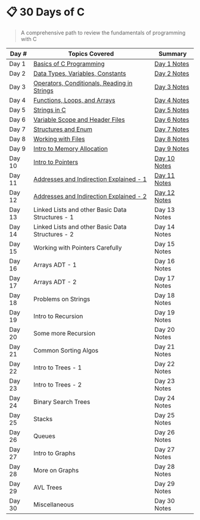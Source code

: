 # 📋 30 Days of C
> A comprehensive path to review the fundamentals of programming with C

| Day # |  Topics Covered| Summary|
|-------|---------------|-------|
| Day 1 | [Basics of C Programming](https://github.com/balapriyac/30-Days-of-C/tree/main/day-1)| [Day 1 Notes](https://github.com/balapriyac/30-Days-of-C/blob/main/day-1/day1-summary.md)|
| Day 2 | [Data Types, Variables, Constants](https://github.com/balapriyac/30-Days-of-C/tree/main/day-2)| [Day 2 Notes](https://github.com/balapriyac/30-Days-of-C/blob/main/day-2/day-2-summary.md)|
| Day 3 | [Operators, Conditionals, Reading in Strings](https://github.com/balapriyac/30-Days-of-C/tree/main/day-3)| [Day 3 Notes](https://github.com/balapriyac/30-Days-of-C/blob/main/day-3/day-3-summary.md)|
| Day 4 |[Functions, Loops, and Arrays](https://github.com/balapriyac/30-Days-of-C/tree/main/day-4) | [Day 4 Notes](https://github.com/balapriyac/30-Days-of-C/blob/main/day-4/day-4-summary.md)|
| Day 5 | [Strings in C](https://github.com/balapriyac/30-Days-of-C/tree/main/day-5) | [Day 5 Notes](https://github.com/balapriyac/30-Days-of-C/blob/main/day-5/day-5-summary.md)|
| Day 6 | [Variable Scope and Header Files](https://github.com/balapriyac/30-Days-of-C/tree/main/day-6)| [Day 6 Notes](https://github.com/balapriyac/30-Days-of-C/blob/main/day-6/day-6-summary.md)|
| Day 7 | [Structures and Enum](https://github.com/balapriyac/30-Days-of-C/tree/main/day-7) | [Day 7 Notes](https://github.com/balapriyac/30-Days-of-C/blob/main/day-7/day-7-summary.md)|
| Day 8 | [Working with Files](https://github.com/balapriyac/30-Days-of-C/tree/main/day-8) |[Day 8 Notes](https://github.com/balapriyac/30-Days-of-C/blob/main/day-8/day-8-summary.md)|
| Day 9 | [Intro to Memory Allocation](https://github.com/balapriyac/30-Days-of-C/tree/main/day-9)|[Day 9 Notes](https://github.com/balapriyac/30-Days-of-C/blob/main/day-9/day-9-summary.md)|
| Day 10 | [Intro to Pointers](https://github.com/balapriyac/30-Days-of-C/tree/main/day-10)|[Day 10 Notes](https://github.com/balapriyac/30-Days-of-C/blob/main/day-10/day-10-summary.md)|
| Day 11 | [Addresses and Indirection Explained - 1](https://github.com/balapriyac/30-Days-of-C/tree/main/day-11)|[Day 11 Notes](https://github.com/balapriyac/30-Days-of-C/blob/main/day-11/day-11-summary.md)|
| Day 12 | [Addresses and Indirection Explained - 2](https://github.com/balapriyac/30-Days-of-C/tree/main/day-12)|[Day 12 Notes](https://github.com/balapriyac/30-Days-of-C/blob/main/day-12/day-12-summary.md)|
| Day 13 | Linked Lists and other Basic Data Structures - 1 |Day 13 Notes|
| Day 14 | Linked Lists and other Basic Data Structures - 2 |Day 14 Notes|
| Day 15 | Working with Pointers Carefully |Day 15 Notes|
| Day 16 | Arrays ADT - 1|Day 16 Notes|
| Day 17|  Arrays ADT - 2 |Day 17 Notes|
| Day 18 | Problems on Strings |Day 18 Notes|
| Day 19 | Intro to Recursion |Day 19 Notes|
| Day 20 | Some more Recursion|Day 20 Notes|
| Day 21 | Common Sorting Algos|Day 21 Notes|
| Day 22 | Intro to Trees - 1 |Day 22 Notes|
| Day 23 | Intro to Trees - 2|Day 23 Notes|
| Day 24 | Binary Search Trees|Day 24 Notes|
| Day 25 | Stacks|Day 25 Notes|
| Day 26 | Queues|Day 26 Notes|
| Day 27 | Intro to Graphs|Day 27 Notes|
| Day 28 | More on Graphs|Day 28 Notes|
| Day 29 | AVL Trees|Day 29 Notes|
| Day 30 |Miscellaneous|Day 30 Notes|


